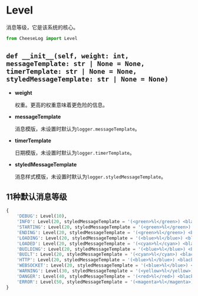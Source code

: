 # **Level**

消息等级，它是该系统的核心。

```python
from CheeseLog import Level
```

## **`def __init__(self, weight: int, messageTemplate: str | None = None, timerTemplate: str | None = None, styledMessageTemplate: str | None = None)`**

- **weight**

    权重。更高的权重意味着更危险的信息。

- **messageTemplate**

    消息模版，未设置时默认为`logger.messageTemplate`。

- **timerTemplate**

    日期模版，未设置时默认为`logger.timerTemplate`。

- **styledMessageTemplate**

    消息样式模版，未设置时默认为`logger.styledMessageTemplate`。

## **11种默认消息等级**

```python
{
    'DEBUG': Level(10),
    'INFO': Level(20, styledMessageTemplate = '(<green>%l</green>) <black>%t</black> > %c'),
    'STARTING': Level(20, styledMessageTemplate = '(<green>%l</green>) <black>%t</black> > %c'),
    'ENDING': Level(20, styledMessageTemplate = '(<green>%l</green>) <black>%t</black> > %c'),
    'LOADING': Level(20, styledMessageTemplate = '(<blue>%l</blue>) <black>%t</black> > %c'),
    'LOADED': Level(20, styledMessageTemplate = '(<cyan>%l</cyan>) <black>%t</black> > %c'),
    'BUILDING': Level(20, styledMessageTemplate = '(<blue>%l</blue>) <black>%t</black> > %c'),
    'BUILT': Level(20, styledMessageTemplate = '(<cyan>%l</cyan>) <black>%t</black> > %c'),
    'HTTP': Level(20, styledMessageTemplate = '(<blue>%l</blue>) <black>%t</black> > %c'),
    'WEBSOCKET': Level(20, styledMessageTemplate = '(<blue>%l</blue>) <black>%t</black> > %c'),
    'WARNING': Level(30, styledMessageTemplate = '(<yellow>%l</yellow>) <black>%t</black> > %c'),
    'DANGER': Level(40, styledMessageTemplate = '(<red>%l</red>) <black>%t</black> > %c'),
    'ERROR': Level(50, styledMessageTemplate = '(<magenta>%l</magenta>) <black>%t</black> > %c')
}
```
